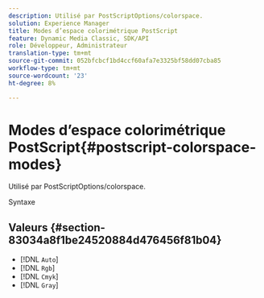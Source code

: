 ```yaml
---
description: Utilisé par PostScriptOptions/colorspace.
solution: Experience Manager
title: Modes d’espace colorimétrique PostScript
feature: Dynamic Media Classic, SDK/API
role: Développeur, Administrateur
translation-type: tm+mt
source-git-commit: 052bfcbcf1bd4ccf60afa7e3325bf58dd07cba85
workflow-type: tm+mt
source-wordcount: '23'
ht-degree: 8%

---
```



# Modes d’espace colorimétrique PostScript{#postscript-colorspace-modes}

Utilisé par PostScriptOptions/colorspace.

Syntaxe

## Valeurs {#section-83034a8f1be24520884d476456f81b04}

* [!DNL `Auto`]
* [!DNL `Rgb`]
* [!DNL `Cmyk`]
* [!DNL `Gray`]

